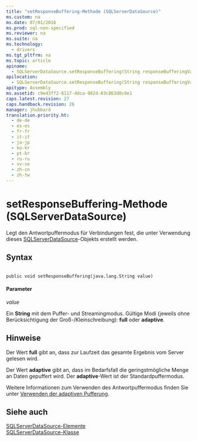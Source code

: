 ```yaml
---
title: "setResponseBuffering-Methode (SQLServerDataSource)"
ms.custom: na
ms.date: 07/01/2016
ms.prod: sql-non-specified
ms.reviewer: na
ms.suite: na
ms.technology: 
  - drivers
ms.tgt_pltfrm: na
ms.topic: article
apiname: 
  - SQLServerDataSource.setResponseBuffering(String responseBufferingValue)
apilocation: 
  - SQLServerDataSource.setResponseBuffering(String responseBufferingValue)
apitype: Assembly
ms.assetid: c9e43ff2-8117-4dca-982d-83c863d0c8e1
caps.latest.revision: 27
caps.handback.revision: 26
manager: jhubbard
translation.priority.ht: 
  - de-de
  - es-es
  - fr-fr
  - it-it
  - ja-jp
  - ko-kr
  - pt-br
  - ru-ru
  - sv-se
  - zh-cn
  - zh-tw
---
```

# setResponseBuffering-Methode (SQLServerDataSource)
  Legt den Antwortpuffermodus für Verbindungen fest, die unter Verwendung dieses [SQLServerDataSource](../content/SQLServerDataSource-Class.md)\-Objekts erstellt werden.  
  
## Syntax  
  
```  
  
public void setResponseBuffering(java.lang.String value)  
```  
  
#### Parameter  
 *value*  
  
 Ein **String** mit dem Puffer\- und Streamingmodus. Gültige Modi \(jeweils ohne Berücksichtigung der Groß\-\/Kleinschreibung\): **full** oder **adaptive**.  
  
## Hinweise  
 Der Wert **full** gibt an, dass zur Laufzeit das gesamte Ergebnis vom Server gelesen wird.  
  
 Der Wert **adaptive** gibt an, dass im Bedarfsfall die geringstmögliche Menge an Daten gepuffert wird. Der **adaptive**\-Wert ist der Standardpuffermodus.  
  
 Weitere Informationen zum Verwenden des Antwortpuffermodus finden Sie unter [Verwenden der adaptiven Pufferung](../content/Using-Adaptive-Buffering.md).  
  
## Siehe auch  
 [SQLServerDataSource-Elemente](../content/SQLServerDataSource-Members.md)   
 [SQLServerDataSource-Klasse](../content/SQLServerDataSource-Class.md)  
  
  